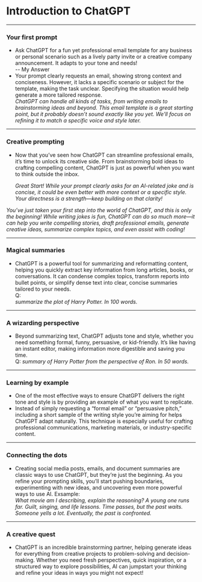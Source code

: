 # Introduction to ChatGPT
---
### Your first prompt
* Ask ChatGPT for a fun yet professional email template for any business or personal scenario such as a lively party invite or a creative company announcement. It adapts to your tone and needs!   
-- My Answer
* Your prompt clearly requests an email, showing strong context and conciseness. However, it lacks a specific scenario or subject for the template, making the task unclear. Specifying the situation would help generate a more tailored response.   
*ChatGPT can handle all kinds of tasks, from writing emails to brainstorming ideas and beyond. This email template is a great starting point, but it probably doesn’t sound exactly like you yet. We’ll focus on refining it to match a specific voice and style later.*
---
### Creative prompting
* Now that you’ve seen how ChatGPT can streamline professional emails, it’s time to unlock its creative side. From brainstorming bold ideas to crafting compelling content, ChatGPT is just as powerful when you want to think outside the inbox.
  
   *Great Start! While your prompt clearly asks for an AI-related joke and is concise, it could be even better with more context or a specific style. Your directness is a strength—keep building on that clarity!*
  
*You’ve just taken your first step into the world of ChatGPT, and this is only the beginning! While writing jokes is fun, ChatGPT can do so much more—it can help you write compelling stories, draft professional emails, generate creative ideas, summarize complex topics, and even assist with coding!*

---
### Magical summaries
* ChatGPT is a powerful tool for summarizing and reformatting content, helping you quickly extract key information from long articles, books, or conversations. It can condense complex topics, transform reports into bullet points, or simplify dense text into clear, concise summaries tailored to your needs.    
Q:   
*summarize the plot of Harry Potter. In 100 words.*

---
### A wizarding perspective
* Beyond summarizing text, ChatGPT adjusts tone and style, whether you need something formal, funny, persuasive, or kid-friendly. It’s like having an instant editor, making information more digestible and saving you time.   
Q:
*summary of Harry Potter from the perspective of Ron. In 50 words.*

---
### Learning by example
* One of the most effective ways to ensure ChatGPT delivers the right tone and style is by providing an example of what you want to replicate.
* Instead of simply requesting a “formal email” or “persuasive pitch,” including a short sample of the writing style you’re aiming for helps ChatGPT adapt naturally. This technique is especially useful for crafting professional communications, marketing materials, or industry-specific content.

---
### Connecting the dots
* Creating social media posts, emails, and document summaries are classic ways to use ChatGPT, but they’re just the beginning. As you refine your prompting skills, you’ll start pushing boundaries, experimenting with new ideas, and uncovering even more powerful ways to use AI.
Exsample:  
*What movie am I describing, explain the reasoning? A young one runs far. Guilt, singing, and life lessons. Time passes, but the past waits. Someone yells a lot. Eventually, the past is confronted.*

---
### A creative quest
* ChatGPT is an incredible brainstorming partner, helping generate ideas for everything from creative projects to problem-solving and decision-making. Whether you need fresh perspectives, quick inspiration, or a structured way to explore possibilities, AI can jumpstart your thinking and refine your ideas in ways you might not expect!
